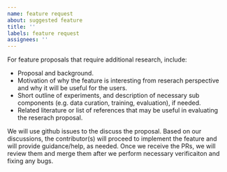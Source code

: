 ```yaml
---
name: feature request
about: suggested feature
title: ''
labels: feature request 
assignees: ''
---
```


For feature proposals that require additional research, include:
* Proposal and background.
* Motivation of why the feature is interesting from reserach perspective and why it will be useful for the users.
* Short outline of experiments, and description of necessary sub components (e.g. data curation, training, evaluation), if needed.
* Related literature or list of references that may be useful in evaluating the reserach proposal.

We will use github issues to the discuss the proposal. Based on our discussions, the contributor(s) will proceed to implement the feature and will provide guidance/help, as needed. 
Once we receive the PRs, we will review them and merge them after we perform necessary verificaiton and fixing any bugs.


